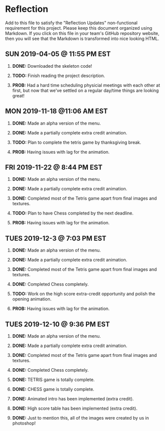  # Reflection

Add to this file to satisfy the "Reflection Updates" non-functional requirement
for this project. Please keep this document organized using Markdown. If you
click on this file in your team's GitHub repository website, then you will see
that the Markdown is transformed into nice looking HTML.


## SUN 2019-04-05 @ 11:55 PM EST

1. **DONE:** Downloaded the skeleton code!

2. **TODO:** Finish reading the project description.

3. **PROB:** Had a hard time scheduling physicial meetings with each other at
   first, but now that we've settled on a regular day/time things are looking
   great!


## MON 2019-11-18 @11:06 AM EST
1. **DONE:** Made an alpha version of the menu.

2. **DONE:** Made a partially complete extra credit animation.

3. **TODO:** Plan to complete the tetris game by thanksgiving break.

4. **PROB:** Having issues with lag for the animation.



## FRI 2019-11-22 @ 8:44 PM EST
1. **DONE:** Made an alpha version of the menu.

2. **DONE:** Made a partially complete extra credit animation.

3. **DONE:** Completed most of the Tetris game apart from final images and textures.

4. **TODO:** Plan to have Chess completed by the next deadline.

5. **PROB:** Having issues with lag for the animation.


## TUES 2019-12-3 @ 7:03 PM EST
1. **DONE:** Made an alpha version of the menu.

2. **DONE:** Made a partially complete extra credit animation.

3. **DONE:** Completed most of the Tetris game apart from final images and textures.

4. **DONE:** Completed Chess completely.

5. **TODO:** Work on the high score extra-credit opportunity and polish the opening animation.

5. **PROB:** Having issues with lag for the animation.


## TUES 2019-12-10 @ 9:36 PM EST
1. **DONE:** Made an alpha version of the menu.

2. **DONE:** Made a partially complete extra credit animation.

3. **DONE:** Completed most of the Tetris game apart from final images and textures.

4. **DONE:** Completed Chess completely.

5. **DONE:** TETRIS game is totally complete.

6. **DONE:** CHESS game is totally complete.

7. **DONE:** Animated intro has been implemented (extra credit).

8. **DONE:** High score table has been implemented (extra credit).

9. **DONE:** Just to mention this, all of the images were created by us in photoshop!